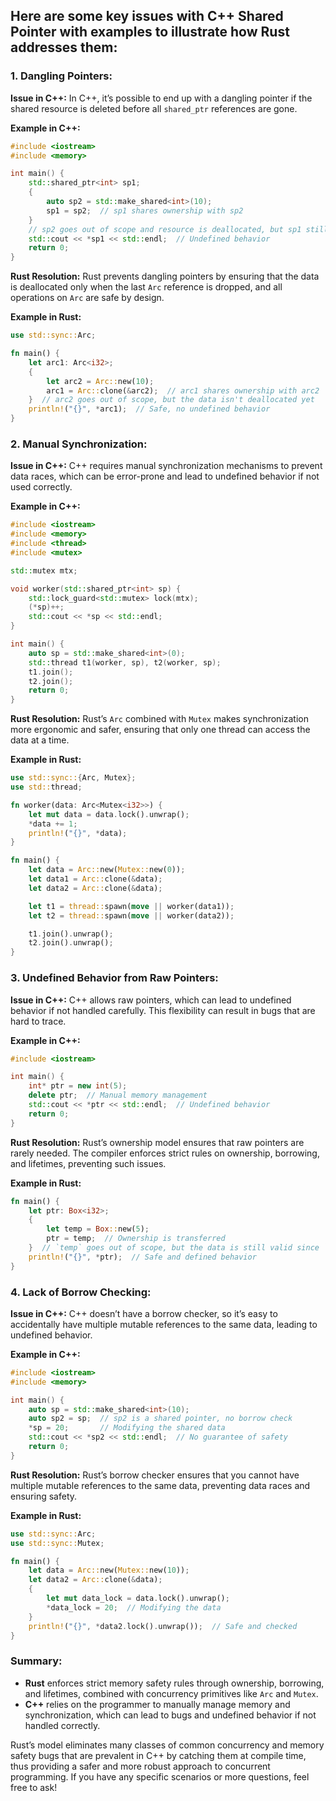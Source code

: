 
## Here are some key issues with C++ Shared Pointer  with examples to illustrate how Rust addresses them:

### 1. **Dangling Pointers:**
**Issue in C++:**
In C++, it’s possible to end up with a dangling pointer if the shared resource is deleted before all `shared_ptr` references are gone.

**Example in C++:**
```cpp
#include <iostream>
#include <memory>

int main() {
    std::shared_ptr<int> sp1;
    {
        auto sp2 = std::make_shared<int>(10);
        sp1 = sp2;  // sp1 shares ownership with sp2
    }
    // sp2 goes out of scope and resource is deallocated, but sp1 still points to it
    std::cout << *sp1 << std::endl;  // Undefined behavior
    return 0;
}
```

**Rust Resolution:**
Rust prevents dangling pointers by ensuring that the data is deallocated only when the last `Arc` reference is dropped, and all operations on `Arc` are safe by design.

**Example in Rust:**
```rust
use std::sync::Arc;

fn main() {
    let arc1: Arc<i32>;
    {
        let arc2 = Arc::new(10);
        arc1 = Arc::clone(&arc2);  // arc1 shares ownership with arc2
    }  // arc2 goes out of scope, but the data isn't deallocated yet
    println!("{}", *arc1);  // Safe, no undefined behavior
}
```

### 2. **Manual Synchronization:**
**Issue in C++:**
C++ requires manual synchronization mechanisms to prevent data races, which can be error-prone and lead to undefined behavior if not used correctly.

**Example in C++:**
```cpp
#include <iostream>
#include <memory>
#include <thread>
#include <mutex>

std::mutex mtx;

void worker(std::shared_ptr<int> sp) {
    std::lock_guard<std::mutex> lock(mtx);
    (*sp)++;
    std::cout << *sp << std::endl;
}

int main() {
    auto sp = std::make_shared<int>(0);
    std::thread t1(worker, sp), t2(worker, sp);
    t1.join();
    t2.join();
    return 0;
}
```

**Rust Resolution:**
Rust’s `Arc` combined with `Mutex` makes synchronization more ergonomic and safer, ensuring that only one thread can access the data at a time.

**Example in Rust:**
```rust
use std::sync::{Arc, Mutex};
use std::thread;

fn worker(data: Arc<Mutex<i32>>) {
    let mut data = data.lock().unwrap();
    *data += 1;
    println!("{}", *data);
}

fn main() {
    let data = Arc::new(Mutex::new(0));
    let data1 = Arc::clone(&data);
    let data2 = Arc::clone(&data);

    let t1 = thread::spawn(move || worker(data1));
    let t2 = thread::spawn(move || worker(data2));

    t1.join().unwrap();
    t2.join().unwrap();
}
```

### 3. **Undefined Behavior from Raw Pointers:**
**Issue in C++:**
C++ allows raw pointers, which can lead to undefined behavior if not handled carefully. This flexibility can result in bugs that are hard to trace.

**Example in C++:**
```cpp
#include <iostream>

int main() {
    int* ptr = new int(5);
    delete ptr;  // Manual memory management
    std::cout << *ptr << std::endl;  // Undefined behavior
    return 0;
}
```

**Rust Resolution:**
Rust’s ownership model ensures that raw pointers are rarely needed. The compiler enforces strict rules on ownership, borrowing, and lifetimes, preventing such issues.

**Example in Rust:**
```rust
fn main() {
    let ptr: Box<i32>;
    {
        let temp = Box::new(5);
        ptr = temp;  // Ownership is transferred
    }  // `temp` goes out of scope, but the data is still valid since `ptr` owns it
    println!("{}", *ptr);  // Safe and defined behavior
}
```

### 4. **Lack of Borrow Checking:**
**Issue in C++:**
C++ doesn’t have a borrow checker, so it’s easy to accidentally have multiple mutable references to the same data, leading to undefined behavior.

**Example in C++:**
```cpp
#include <iostream>
#include <memory>

int main() {
    auto sp = std::make_shared<int>(10);
    auto sp2 = sp;  // sp2 is a shared pointer, no borrow check
    *sp = 20;       // Modifying the shared data
    std::cout << *sp2 << std::endl;  // No guarantee of safety
    return 0;
}
```

**Rust Resolution:**
Rust’s borrow checker ensures that you cannot have multiple mutable references to the same data, preventing data races and ensuring safety.

**Example in Rust:**
```rust
use std::sync::Arc;
use std::sync::Mutex;

fn main() {
    let data = Arc::new(Mutex::new(10));
    let data2 = Arc::clone(&data);
    {
        let mut data_lock = data.lock().unwrap();
        *data_lock = 20;  // Modifying the data
    }
    println!("{}", *data2.lock().unwrap());  // Safe and checked
}
```

### Summary:
- **Rust** enforces strict memory safety rules through ownership, borrowing, and lifetimes, combined with concurrency primitives like `Arc` and `Mutex`.
- **C++** relies on the programmer to manually manage memory and synchronization, which can lead to bugs and undefined behavior if not handled correctly.

Rust’s model eliminates many classes of common concurrency and memory safety bugs that are prevalent in C++ by catching them at compile time, thus providing a safer and more robust approach to concurrent programming. If you have any specific scenarios or more questions, feel free to ask!

